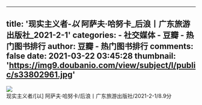 
---
title: '现实主义者-_以_ 阿萨夫·哈努卡_后浪丨广东旅游出版社_2021-2-1'
categories: 
    - 社交媒体
    - 豆瓣 - 热门图书排行
author: 豆瓣 - 热门图书排行
comments: false
date: 2021-03-22 03:45:28
thumbnail: 'https://img9.doubanio.com/view/subject/l/public/s33802961.jpg'
---

<div>   
<img src="https://img9.doubanio.com/view/subject/l/public/s33802961.jpg" referrerpolicy="no-referrer"><br>
              现实主义者/[以] 阿萨夫·哈努卡/后浪丨广东旅游出版社/2021-2-1/8.9分
              
</div>
            
